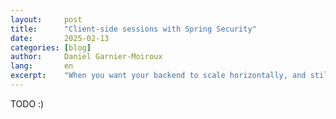```yaml
---
layout:     post
title:      "Client-side sessions with Spring Security"
date:       2025-02-13
categories: [blog]
author:     Daniel Garnier-Moiroux
lang:       en
excerpt:    "When you want your backend to scale horizontally, and still have sessions"
---
```


TODO :)
